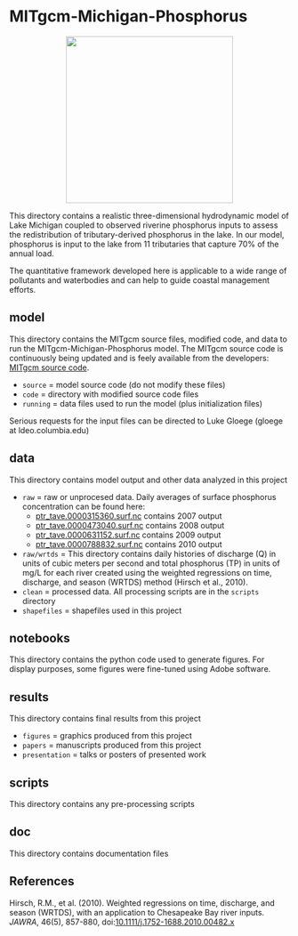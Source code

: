 # MITgcm-Michigan-Phosphorus

<p align="center">
   <img height="300" src="https://github.com/lgloege/MITgcm-Michigan-Phosphorus/blob/master/results/figures_clean/Figure_1.png">
</p>

This directory contains a realistic three-dimensional hydrodynamic model of Lake Michigan
coupled to observed riverine phosphorus inputs to assess the redistribution of
tributary-derived phosphorus in the lake. In our model, phosphorus is input to the lake
from 11 tributaries that capture 70% of the annual load.

The quantitative framework developed here is applicable to a wide range of pollutants and waterbodies and can help to guide coastal management efforts.

## model
This directory contains the MITgcm source files, modified code,
and data to run the MITgcm-Michigan-Phosphorus model.
The MITgcm source code is continuously being updated and is feely available from the developers:
[MITgcm source code](http://mitgcm.org/public/source_code.html).

- `source` = model source code (do not modify these files)
- `code` = directory with modified source code files
- `running` = data files used to run the model (plus initialization files)

Serious requests for the input files can be directed to Luke Gloege (gloege at ldeo.columbia.edu)

## data
This directory contains model output and other data analyzed in this project
- `raw` = raw or unprocesed data. Daily averages of surface phosphorus concentration can be found here:
  * [ptr_tave.0000315360.surf.nc](https://figshare.com/articles/ptr_tave_0000315360_surf_nc/7040042) contains 2007 output
  * [ptr_tave.0000473040.surf.nc](https://figshare.com/articles/ptr_tave_0000473040_surf_nc/7040048) contains 2008 output
  * [ptr_tave.0000631152.surf.nc](https://figshare.com/articles/ptr_tave_0000631152_surf_nc/7040051) contains 2009 output
  * [ptr_tave.0000788832.surf.nc](https://figshare.com/articles/ptr_tave_0000788832_surf_nc/7043378) contains 2010 output
- `raw/wrtds` = This directory contains daily histories of discharge (Q) in units of cubic meters per second and total phosphorus (TP) in units of mg/L for each river created using the weighted regressions on time, discharge, and season (WRTDS) method (Hirsch et al., 2010).
- `clean` = processed data. All processing scripts are in the `scripts` directory
- `shapefiles` = shapefiles used in this project

##  notebooks
This directory contains the python code used to generate figures.
For display purposes, some figures were fine-tuned using Adobe software.

##  results
This directory contains final results from this project

- `figures` = graphics produced from this project
- `papers` = manuscripts produced from this project
- `presentation` = talks or posters of presented work

## scripts
This directory contains any pre-processing scripts

## doc
This directory contains documentation files

## References
Hirsch, R.M., et al.  (2010). Weighted regressions on time, discharge, and season (WRTDS), with an application to Chesapeake Bay river inputs. *JAWRA*, 46(5), 857-880, doi:[10.1111/j.1752-1688.2010.00482.x](http://onlinelibrary.wiley.com/doi/10.1111/j.1752-1688.2010.00482.x/abstract)
